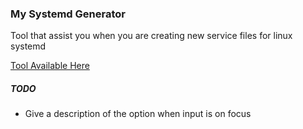 ### My Systemd Generator

Tool that assist you when you are creating new service files for linux systemd

[Tool Available Here](https://mysystemd.talos.sh)


##### TODO

* Give a description of the option when input is on focus